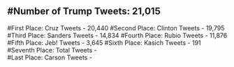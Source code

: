 #Number of Trump Tweets: 21,015
---
#First Place: Cruz Tweets - 20,440
#Second Place: Clinton Tweets - 19,795
#Third Place: Sanders Tweets - 14,834
#Fourth Place: Rubio Tweets - 11,876
#Fifth Place: Jeb! Tweets - 3,645
#Sixth Place: Kasich Tweets - 191
#Seventh Place: Total Tweets -  
#Last Place: Carson Tweets - 
